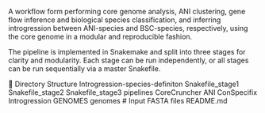 A workflow form performing core genome analysis, ANI clustering, gene flow inference and biological species classification,
and inferring introgression between ANI-species and BSC-species, respectively, using the core genome in a modular and reproducible fashion.

The pipeline is implemented in Snakemake and split into three stages for clarity
and modularity. Each stage can be run independently, or all stages can be run sequentially
via a master Snakefile.

📂 Directory Structure
Introgression-species-definiton
Snakefile_stage1
Snakefile_stage2
Snakefile_stage3
pipelines
CoreCruncher
ANI
ConSpecifix
Introgression
GENOMES
genomes   # Input FASTA files
README.md


